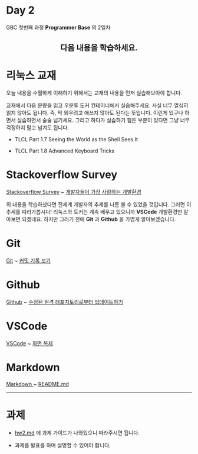 # Day 2

GBC 첫번째 과정 **Programmer Base** 의 2일차  

<div align="center"> <h2> 다음 내용을 학습하세요.  </h1️> </div>

# 리눅스 교재 

오늘 내용을 수월하게 이해하기 위해서는 교재의 내용을 먼저 실습해보아야 합니다.

교재에서 다음 분량을 읽고 우분투 도커 컨테이너에서 실습해주세요. 사실 너무 열심히 읽지 않아도 됩니다. 즉, 막 외우려고 애쓰지 않아도 된다는 뜻입니다. 이런게 있구나 하면서 실습하면서 술술 넘기세요. 그리고 하다가 실습하기 힘든 부분이 있다면 그냥 너무 걱정하지 말고 넘겨도 됩니다. 

- TLCL Part 1.7 Seeing the World as the Shell Sees It

- TLCL Part 1.8 Advanced Keyboard Tricks

# Stackoverflow Survey

[Stackoverflow Survey](../information.md#) ~ [개발자들이 가장 사랑하는 개발환경](../information.md#_2)

위 내용을 학습하셨다면 전세계 개발자의 추세를 나름 볼 수 있었을 것입니다. 그러면 이 추세를 따라가봅시다! 리눅스와 도커는 계속 배우고 있으니까 **VSCode** 개발환경만 알아보면 되겠네요. 하지만 그러기 전에 **Git** 과 **Github** 을 가볍게 알아보겠습니다. 

# Git

[Git](../git.md#git) ~ [커밋 기록 보기 ](../git.md#_1)

# Github

[Github](../git.md#github) ~ [수정된 원격 레포지토리로부터 업데이트하기](../git.md#_3)

# VSCode

[VSCode](../vscode.md#vscode) ~ [화면 복제](../vscode.md#_15)

# Markdown 

[Markdown ](../markdown.md#markdown-1) ~ [README.md ](../markdown.md#readmemd)

---

# 과제 

- [hw2.md](hw2.md) 에 과제 가이드가 나와있으니 따라주시면 됩니다. 

- 과제를 발표를 하며 설명할 수 있어야 합니다. 
